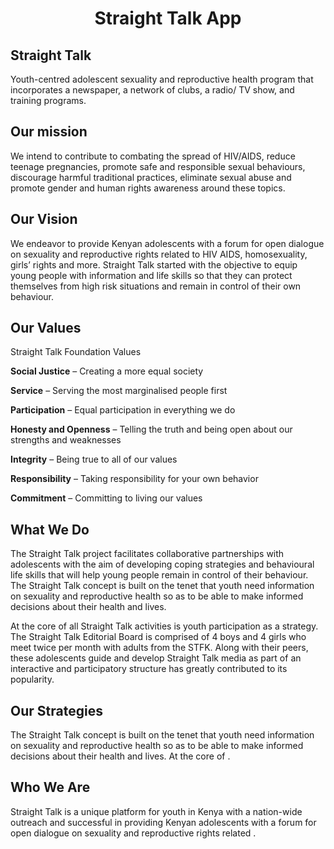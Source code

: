 <h1 align="center">Straight Talk App </h1>

## Straight Talk
Youth-centred adolescent sexuality and reproductive health program that incorporates a newspaper, a network of clubs, a radio/ TV show, and training programs.

## Our mission

We intend to contribute to combating the spread of HIV/AIDS, reduce teenage pregnancies, promote safe and responsible sexual behaviours, discourage harmful traditional practices, eliminate sexual abuse and promote gender and human rights awareness around these topics.

## Our Vision

We endeavor to provide Kenyan adolescents with a forum for open dialogue on sexuality and reproductive rights related to HIV AIDS, homosexuality, girls’ rights and more. Straight Talk started with the objective to equip young people with information and life skills so that they can protect themselves from high risk situations and remain in control of their own behaviour.

## Our Values

Straight Talk Foundation Values

**Social Justice** – Creating a more equal society

**Service** – Serving the most marginalised people first

**Participation** – Equal participation in everything we do

**Honesty and Openness** – Telling the truth and being open about our strengths and weaknesses

**Integrity** – Being true to all of our values

**Responsibility** – Taking responsibility for your own behavior

**Commitment** – Committing to living our values

## What We Do
The Straight Talk project facilitates collaborative partnerships with adolescents with the aim of developing coping strategies and behavioural life skills that will help young people remain in control of their behaviour. The Straight Talk concept is built on the tenet that youth need information on sexuality and reproductive health so as to be able to make informed decisions about their health and lives.

At the core of all Straight Talk activities is youth participation as a strategy. The Straight Talk Editorial Board is comprised of 4 boys and 4 girls who meet twice per month with adults from the STFK. Along with their peers, these adolescents guide and develop Straight Talk media as part of an interactive and participatory structure has greatly contributed to its popularity.

## Our Strategies
The Straight Talk concept is built on the tenet that youth need information on sexuality and reproductive health so as to be able to make informed decisions about their health and lives. At the core of .

## Who We Are
Straight Talk is a unique platform for youth in Kenya with a nation-wide outreach and successful in providing Kenyan adolescents with a forum for open dialogue on sexuality and reproductive rights related .
